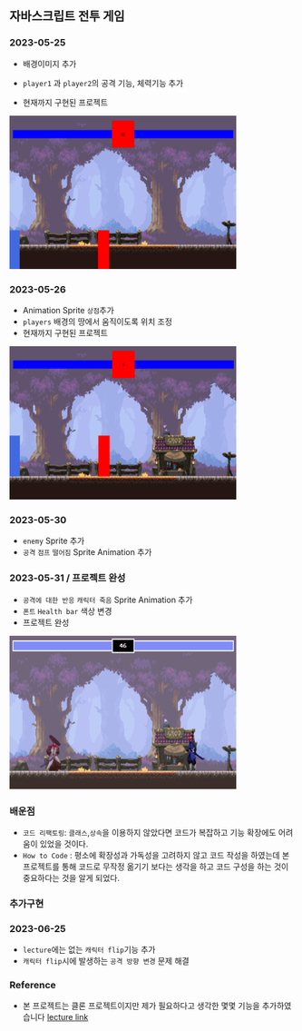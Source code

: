 ## 자바스크립트 전투 게임

### 2023-05-25

- 배경이미지 추가
- `player1` 과 `player2`의 공격 기능, 체력기능 추가

- 현재까지 구현된 프로젝트

<img src="screenshot/mid-result.png" width="400" height="270"/>

### 2023-05-26

- Animation Sprite `상점`추가
- `players` 배경의 땅에서 움직이도록 위치 조정
- 현재까지 구현된 프로젝트

<img src="screenshot/mid-result2.png" width="400" height="270"/>

### 2023-05-30

- `enemy` Sprite 추가
- `공격` `점프` `떨어짐` Sprite Animation 추가

### 2023-05-31 / 프로젝트 완성

- `공격에 대한 반응` `캐릭터 죽음` Sprite Animation 추가
- `폰트` `Health bar` 색상 변경
- 프로젝트 완성

<img src="screenshot/final-result.png" width="400" height="270"/>

### 배운점

- `코드 리팩토링`: `클래스`,`상속`을 이용하지 않았다면 코드가 복잡하고 기능 확장에도 어려움이 있었을 것이다.
- `How to Code` : 평소에 확장성과 가독성을 고려하지 않고 코드 작성을 하였는데 본 프로젝트를 통해 코드로 무작정 옮기기 보다는 생각을 하고 코드 구성을 하는 것이 중요하다는 것을 알게 되었다.

### 추가구현

### 2023-06-25

- `lecture`에는 없는 `캐릭터 flip`기능 추가
- `캐릭터 flip`시에 발생하는 `공격 방향 변경` 문제 해결

### Reference

- 본 프로젝트는 클론 프로젝트이지만 제가 필요하다고 생각한 몇몇 기능을 추가하였습니다
  [lecture link](https://chriscourses.com/courses/fighting-game/videos/project-setup)
